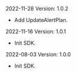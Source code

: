 2022-11-28 Version: 1.0.2
- Add UpdateAlertPlan.

2022-11-16 Version: 1.0.1
- Init SDK.

2022-08-03 Version: 1.0.0
- Init SDK.

